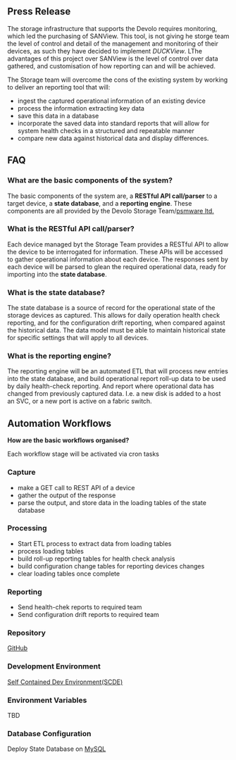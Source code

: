 
## Press Release

The storage infrastructure that supports the Devolo requires monitoring, which led the purchasing of SANView.  This tool, is not giving he storge team the level of control and detail of the management and monitoring of their devices, as such they have decided to implement _DUCKView_. LThe advantages of this project over SANView is the level of control over data gathered, and customisation of how reporting can and will be achieved.

The Storage team will overcome the cons of the existing system by working to deliver an reporting tool that will:

- ingest the captured operational information of an existing device
- process the information extracting key data
- save this data in a database
- incorporate the saved data into standard reports that will allow for system health checks in a structured and repeatable manner
- compare new data against historical data and display differences.

## FAQ

### What are the basic components of the system?

The basic components of the system are, a **RESTful API call/parser** to a target device, a **state database**, and a **reporting engine**. These components are all provided by the Devolo Storage Team/[psmware ltd.](https://psmware.ie)

### What is the RESTful API call/parser?

Each device managed byt the Storage Team provides a RESTful API to allow the device to be interrogated for information. These APIs will be accessed to gather operational information about each device.  The responses sent by each device will be parsed to glean the required operational data, ready for importing into the **state database**.

### What is the state database?

The state database is a source of record for the operational state of the storage devices as captured. This allows for daily operation health check reporting,  and for the configuration drift reporting, when compared against the historical data. The data model must be able to maintain historical state for specific settings that will apply to all devices.

### What is the reporting engine?

The reporting engine will be an automated ETL that will process new entries into the state database, and build operational report roll-up data to be used by daily health-check reporting. And report where operational data has changed from previously captured data.  I.e. a new disk is added to a host an SVC, or a new port is active on a fabric switch.

## Automation Workflows

**How are the basic workflows organised?**

Each workflow stage will be activated via cron tasks

### Capture

- make a GET call to REST API of a device
- gather the output of the response
- parse the output, and store data in the loading tables of the state database

### Processing

- Start ETL process to extract data from loading tables
- process loading tables
- build roll-up reporting tables for health check analysis
- build configuration change tables for reporting devices changes
- clear loading tables once complete

### Reporting

- Send health-chek reports to required team
- Send configuration drift reports to required team

### Repository

[GitHub](https://github.com/b-skwad/duckview)

### Development Environment

[Self Contained Dev Environment(SCDE)](cdf/prerequisites.md)

### Environment Variables

TBD

### Database Configuration

Deploy State Database on [MySQL](https://hub.docker.com/_/mysql)
